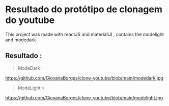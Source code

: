# Resultado do protótipo de clonagem do youtube

This project was made with reactJS and materialUI , contains the modelight and modedark

## Resultado : 

> ModeDark : 

https://github.com/GiovanaBorges/clone-youtube/blob/main/modedark.jpg


>ModeLight >

https://github.com/GiovanaBorges/clone-youtube/blob/main/modelight.jpg


